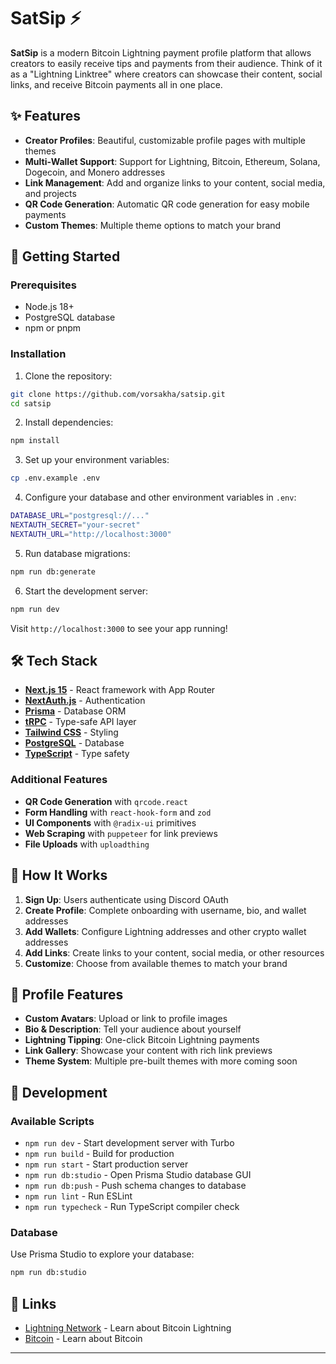 # SatSip ⚡

**SatSip** is a modern Bitcoin Lightning payment profile platform that allows creators to easily receive tips and payments from their audience. Think of it as a "Lightning Linktree" where creators can showcase their content, social links, and receive Bitcoin payments all in one place.

## ✨ Features

- **Creator Profiles**: Beautiful, customizable profile pages with multiple themes
- **Multi-Wallet Support**: Support for Lightning, Bitcoin, Ethereum, Solana, Dogecoin, and Monero addresses
- **Link Management**: Add and organize links to your content, social media, and projects
- **QR Code Generation**: Automatic QR code generation for easy mobile payments
- **Custom Themes**: Multiple theme options to match your brand

## 🚀 Getting Started

### Prerequisites

- Node.js 18+ 
- PostgreSQL database
- npm or pnpm

### Installation

1. Clone the repository:
```bash
git clone https://github.com/vorsakha/satsip.git
cd satsip
```

2. Install dependencies:
```bash
npm install
```

3. Set up your environment variables:
```bash
cp .env.example .env
```

4. Configure your database and other environment variables in `.env`:
```bash
DATABASE_URL="postgresql://..."
NEXTAUTH_SECRET="your-secret"
NEXTAUTH_URL="http://localhost:3000"
```

5. Run database migrations:
```bash
npm run db:generate
```

6. Start the development server:
```bash
npm run dev
```

Visit `http://localhost:3000` to see your app running!

## 🛠️ Tech Stack

- **[Next.js 15](https://nextjs.org)** - React framework with App Router
- **[NextAuth.js](https://next-auth.js.org)** - Authentication
- **[Prisma](https://prisma.io)** - Database ORM
- **[tRPC](https://trpc.io)** - Type-safe API layer
- **[Tailwind CSS](https://tailwindcss.com)** - Styling
- **[PostgreSQL](https://postgresql.org)** - Database
- **[TypeScript](https://typescriptlang.org)** - Type safety

### Additional Features

- **QR Code Generation** with `qrcode.react`
- **Form Handling** with `react-hook-form` and `zod`
- **UI Components** with `@radix-ui` primitives
- **Web Scraping** with `puppeteer` for link previews
- **File Uploads** with `uploadthing`

## 📱 How It Works

1. **Sign Up**: Users authenticate using Discord OAuth
2. **Create Profile**: Complete onboarding with username, bio, and wallet addresses
3. **Add Wallets**: Configure Lightning addresses and other crypto wallet addresses
4. **Add Links**: Create links to your content, social media, or other resources
5. **Customize**: Choose from available themes to match your brand

## 🎨 Profile Features

- **Custom Avatars**: Upload or link to profile images
- **Bio & Description**: Tell your audience about yourself
- **Lightning Tipping**: One-click Bitcoin Lightning payments
- **Link Gallery**: Showcase your content with rich link previews
- **Theme System**: Multiple pre-built themes with more coming soon

## 🔧 Development

### Available Scripts

- `npm run dev` - Start development server with Turbo
- `npm run build` - Build for production
- `npm run start` - Start production server
- `npm run db:studio` - Open Prisma Studio database GUI
- `npm run db:push` - Push schema changes to database
- `npm run lint` - Run ESLint
- `npm run typecheck` - Run TypeScript compiler check

### Database

Use Prisma Studio to explore your database:
```bash
npm run db:studio
```

## 🔗 Links

- [Lightning Network](https://lightning.network) - Learn about Bitcoin Lightning
- [Bitcoin](https://bitcoin.org) - Learn about Bitcoin

---
